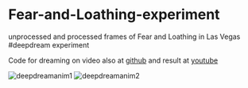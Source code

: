 # Fear-and-Loathing-experiment
unprocessed and processed frames of Fear and Loathing in Las Vegas #deepdream experiment

Code for dreaming on video also at [github](https://github.com/graphific/DeepDreamVideo) and result at [youtube](https://www.youtube.com/watch?v=oyxSerkkP4o)

![deepdreamanim1](http://media.giphy.com/media/l41lRx92QqsIXy5MI/giphy.gif "deep dream animation 1")
![deepdreamanim2](http://media.giphy.com/media/l41lSzjTsGJcIzpKg/giphy.gif "deep dream animation 2")
